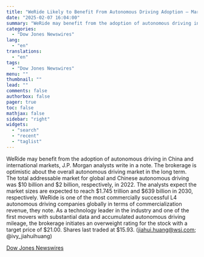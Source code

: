 ```yaml
---
title: "WeRide Likely to Benefit From Autonomous Driving Adoption — Market Talk"
date: "2025-02-07 16:04:00"
summary: "WeRide may benefit from the adoption of autonomous driving in China and international markets, J.P. Morgan analysts write in a note. The brokerage is optimistic about the overall autonomous driving market in the long term. The total addressable market for global and Chinese autonomous driving was $10 billion and $2..."
categories:
  - "Dow Jones Newswires"
lang:
  - "en"
translations:
  - "en"
tags:
  - "Dow Jones Newswires"
menu: ""
thumbnail: ""
lead: ""
comments: false
authorbox: false
pager: true
toc: false
mathjax: false
sidebar: "right"
widgets:
  - "search"
  - "recent"
  - "taglist"
---
```


WeRide may benefit from the adoption of autonomous driving in China and international markets, J.P. Morgan analysts write in a note. The brokerage is optimistic about the overall autonomous driving market in the long term. The total addressable market for global and Chinese autonomous driving was $10 billion and $2 billion, respectively, in 2022. The analysts expect the market sizes are expected to reach $1.745 trillion and $639 billion in 2030, respectively. WeRide is one of the most commercially successful L4 autonomous driving companies globally in terms of commercialization revenue, they note. As a technology leader in the industry and one of the first movers with substantial data and accumulated autonomous driving mileage, the brokerage initiates an overweight rating for the stock with a target price of $21.00. Shares last traded at $15.93. (jiahui.huang@wsj.com; @ivy\_jiahuihuang)

[Dow Jones Newswires](https://www.tradingview.com/news/DJN_DN20250207003131:0/)
